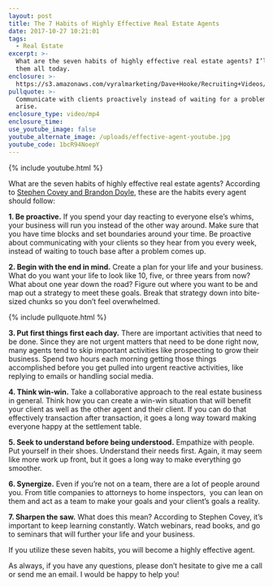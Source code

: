 ```yaml
---
layout: post
title: The 7 Habits of Highly Effective Real Estate Agents
date: 2017-10-27 10:21:01
tags:
  - Real Estate
excerpt: >-
  What are the seven habits of highly effective real estate agents? I’ll go over
  them all today.
enclosure: >-
  https://s3.amazonaws.com/vyralmarketing/Dave+Hooke/Recruiting+Videos/Central+PA+Real+Estate+Agent-+The+7+Habits+of+Highly+Effective+Real+Estate+Agents.mp4
pullquote: >-
  Communicate with clients proactively instead of waiting for a problem to
  arise.
enclosure_type: video/mp4
enclosure_time:
use_youtube_image: false
youtube_alternate_image: /uploads/effective-agent-youtube.jpg
youtube_code: 1bcR94NoepY
---
```



{% include youtube.html %}

What are the seven habits of highly effective real estate agents? According to [Stephen Covey and Brandon Doyle,](https://www.inman.com/2017/08/01/7-habits-of-highly-effective-real-estate-agents/) these are the habits every agent should follow:

**1. Be proactive.** If you spend your day reacting to everyone else’s whims, your business will run you instead of the other way around. Make sure that you have time blocks and set boundaries around your time. Be proactive about communicating with your clients so they hear from you every week, instead of waiting to touch base after a problem comes up.

**2. Begin with the end in mind.** Create a plan for your life and your business. What do you want your life to look like 10, five, or three years from now? What about one year down the road? Figure out where you want to be and map out a strategy to meet these goals. Break that strategy down into bite-sized chunks so you don’t feel overwhelmed.

{% include pullquote.html %}

**3. Put first things first each day.** There are important activities that need to be done. Since they are not urgent matters that need to be done right now, many agents tend to skip important activities like prospecting to grow their business. Spend two hours each morning getting those things accomplished before you get pulled into urgent reactive activities, like replying to emails or handling social media.

**4. Think win-win.** Take a collaborative approach to the real estate business in general. Think how you can create a win-win situation that will benefit your client as well as the other agent and their client. If you can do that effectively transaction after transaction, it goes a long way toward making everyone happy at the settlement table.

**5. Seek to understand before being understood.** Empathize with people. Put yourself in their shoes. Understand their needs first. Again, it may seem like more work up front, but it goes a long way to make everything go smoother.

**6. Synergize.** Even if you’re not on a team, there are a lot of people around you. From title companies to attorneys to home inspectors, &nbsp;you can lean on them and act as a team to make your goals and your client’s goals a reality.

**7. Sharpen the saw.** What does this mean? According to Stephen Covey, it’s important to keep learning constantly. Watch webinars, read books, and go to seminars that will further your life and your business.

If you utilize these seven habits, you will become a highly effective agent.

As always, if you have any questions, please don’t hesitate to give me a call or send me an email. I would be happy to help you!